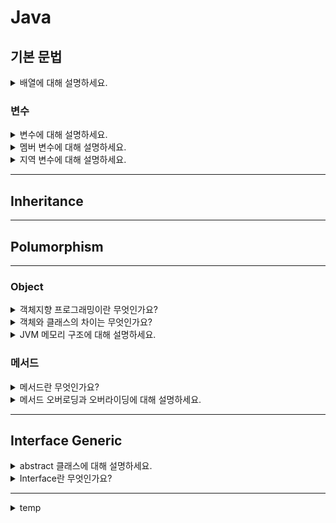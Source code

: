 # Java

## 기본 문법

<details>
<summary>배열에 대해 설명하세요.</summary>

<br>
동일한 타입의 데이터 0개 이상을 하나의 연속된 메모리 공간에서 관리하는 것입니다. <br>
요소에 접근하는 속도가 매우 빠르고, 한번 생성 크기 변경이 불가합니다.
<br>
</details>

### 변수

<details>
<summary>변수에 대해 설명하세요.</summary>

<br>
자료를 저장하기 위한 메모리 공간에 값을 할당 후 사용합니다. <br>
기본형인 primitive type과 참조형인 reference type으로 구분됩니다. <br>
기본형은 미리 정해진 크기의 메모리 사이즈로 표현되며, 변수 자체에 값을 저장합니다. <br>
참조형은 크기가 미리 정해질 수 없는 데이터의 표현으로, 실제 값을 참조할 수 있는 주소를 저장합니다.
<br>
</details>

<details>
<summary>멤버 변수에 대해 설명하세요.</summary>

<br>
준비중...
<br>
</details>

<details>
<summary>지역 변수에 대해 설명하세요.</summary>

<br>
준비중..
<br>
</details>

---

## Inheritance

---

## Polumorphism

---

### Object

<details>
<summary>객체지향 프로그래밍이란 무엇인가요?</summary>

<br>
객체란 주체가 활용할 수 있는 우리 주변에 있는 모든 것으로, <br>
객체지향 프로그래밍이란 주변의 많은 것들을 객체화해서 프로그래밍 하는 것입니다. <br>
모듈화된 프로그래밍을 통해 추가, 수정, 삭제가 용이하며 재사용성을 높일 수 있습니다.
<br>
</details>

<details>
<summary>객체와 클래스의 차이는 무엇인가요?</summary>

<br>
클래스는 현실의 객체가 갖는 속성과 기능을 추상화하여 정의한 것입니다. <br>
그 클래스는 구체화되어 프로그램의 객체, 즉 Instance가 됩니다.<br>
클래스는 데이터 타입으로 객체의 설계도이고, 객체는 클래스를 데이터 타입으로 하여 메모리에 생성된 데이터입니다.
<br>
</details>

<details>
<summary>JVM 메모리 구조에 대해 설명하세요.</summary>

<br>
준비중...
<br>
</details>

### 메서드

<details>
<summary>메서드란 무엇인가요?</summary>

<br>
현실의 객체가 하는 동작을 프로그래밍화한 것으로, 어떤 작업을 수행하는 명령문의 집합입니다. <br>
코드의 중복을 방지하고 양을 줄일 수 있으며, 유지 보수가 용이하다는 장점이 있습니다.
<br>
</details>

<details>
<summary>메서드 오버로딩과 오버라이딩에 대해 설명하세요.</summary>

<br>
준비중...
<br>
</details>

---

## Interface Generic

<details>
<summary>abstract 클래스에 대해 설명하세요.</summary>

<br>
abstract 클래스는 상속 전용의 클래스를 만들어 구현의 강제를 통해 프로그램의 안정성을 향상시킬 수 있습니다. <br>
메서드의 선언부만 남기고 객체를 생성할 수 없는 클래스의 의미로 abstract 키워드를 사용합니다.
<br>
</details>

<details>
<summary>Interface란 무엇인가요?</summary>

<br>
최고 수준의 추상화 단계로 모든 멤버 변수는 `public static final`, 모든 메서드는 `public abstract` 이며 생략이 가능합니다. <br>
클래스와 마찬가지로 `extends` 키워드를 이용해 상속할 수 있으며, 다른 점은 헷갈릴 메서드 구현 자체가 없으므로 다중 상속이 가능하다는 점입니다.
<br>
</details>

---

<details>
<summary>temp</summary>

<br>
temp
<br>
</details>
